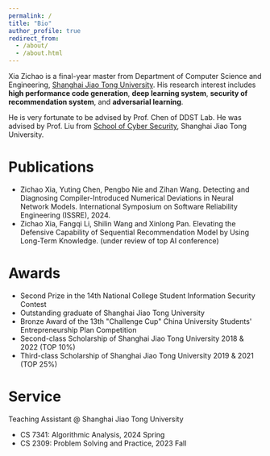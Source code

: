 ```yaml
---
permalink: /
title: "Bio"
author_profile: true
redirect_from: 
  - /about/
  - /about.html
---
```


Xia Zichao is a final-year master from Department of Computer Science and Engineering, [Shanghai Jiao Tong University](https://www.sjtu.edu.cn/). His research interest includes **high performance code generation**, **deep learning system**, **security of recommendation system**, and **adversarial learning**.

He is very fortunate to be advised by Prof. Chen of DDST Lab. He was advised by Prof. Liu from [School of Cyber Security](https://infosec.sjtu.edu.cn/), Shanghai Jiao Tong University.

Publications
======
* Zichao Xia, Yuting Chen, Pengbo Nie and Zihan Wang. Detecting and Diagnosing Compiler-Introduced Numerical Deviations in Neural Network Models. 
International Symposium on Software Reliability Engineering (ISSRE), 2024. 
* Zichao Xia, Fangqi Li, Shilin Wang and Xinlong Pan. Elevating the Defensive Capability of Sequential Recommendation Model by Using Long-Term Knowledge.
(under review of top AI conference)

Awards
======
* Second Prize in the 14th National College Student Information Security Contest 
* Outstanding graduate of Shanghai Jiao Tong University
* Bronze Award of the 13th "Challenge Cup" China University Students' Entrepreneurship Plan Competition
* Second-class Scholarship of Shanghai Jiao Tong University 2018 & 2022 (TOP 10%)
* Third-class Scholarship of Shanghai Jiao Tong University 2019 & 2021 (TOP 25%)

Service
======
Teaching Assistant @ Shanghai Jiao Tong University
* CS 7341: Algorithmic Analysis, 2024 Spring
* CS 2309: Problem Solving and Practice, 2023 Fall
